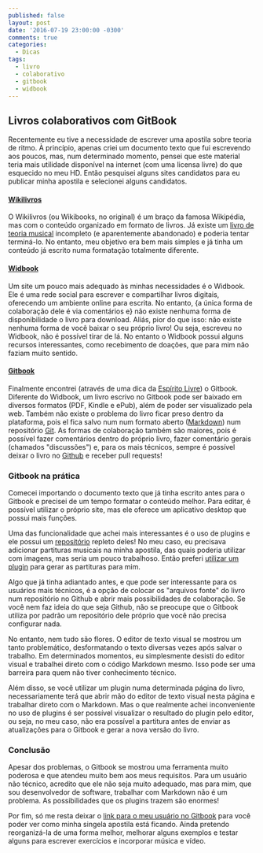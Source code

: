 ```yaml
---
published: false
layout: post
date: '2016-07-19 23:00:00 -0300'
comments: true
categories:
  - Dicas
tags:
  - livro
  - colaborativo
  - gitbook
  - widbook
---
```

## Livros colaborativos com GitBook

Recentemente eu tive a necessidade de escrever uma apostila sobre teoria de ritmo. À princípio, apenas criei um documento texto que fui escrevendo aos poucos, mas, num determinado momento, pensei que este material teria mais utilidade disponível na internet (com uma licensa livre) do que esquecido no meu HD. Então pesquisei alguns sites candidatos para eu publicar minha apostila e selecionei alguns candidatos.

#### [Wikilivros](https://pt.wikibooks.org/)

O Wikilivros (ou Wikibooks, no original) é um braço da famosa Wikipédia, mas com o conteúdo organizado em formato de livros. Já existe um [livro de teoria musical](https://pt.wikibooks.org/wiki/Teoria_musical) incompleto (e aparentemente abandonado) e poderia tentar terminá-lo. No entanto, meu objetivo era bem mais simples e já tinha um conteúdo já escrito numa formatação totalmente diferente.

#### [Widbook](https://www.widbook.com/)

Um site um pouco mais adequado às minhas necessidades é o Widbook. Ele é uma rede social para escrever e compartilhar livros digitais, oferecendo um ambiente online para escrita. No entanto, {a única forma de colaboração dele é via comentários e} não existe nenhuma forma de disponibilidade o livro para download. Aliás, pior do que isso: não existe nenhuma forma de você baixar o seu próprio livro! Ou seja, escreveu no Widbook, não é possível tirar de lá. No entanto o Widbook possui alguns recursos interessantes, como recebimento de doações, que para mim não faziam muito sentido.

#### [Gitbook](https://www.gitbook.com/)

Finalmente encontrei (através de uma dica da [Espírito Livre](http://www.revista.espiritolivre.org/gitbook-uma-forma-simples-de-criar-livros-digitais/)) o Gitbook. Diferente do Widbook, um livro escrivo no Gitbook pode ser baixado em diversos formatos (PDF, Kindle e ePub), além de poder ser visualizado pela web. Também não existe o problema do livro ficar preso dentro da plataforma, pois el fica salvo num num formato aberto ([Markdown](https://pt.wikipedia.org/wiki/Markdown)) num repositório [Git](https://pt.wikipedia.org/wiki/Git). As formas de colaboração também são maiores, pois é possível fazer comentários dentro do próprio livro, fazer comentário gerais (chamados "discussões") e, para os mais técnicos, sempre é possível deixar o livro no [Github](https://pt.wikipedia.org/wiki/GitHub) e receber pull requests!

### Gitbook na prática

Comecei importando o documento texto que já tinha escrito antes para o Gitbook e precisei de um tempo formatar o conteúdo melhor. Para editar, é possível utilizar o próprio site, mas ele oferece um aplicativo desktop que possui mais funções.

Uma das funcionalidade que achei mais interessantes é o uso de plugins e ele possui um [repositório](https://plugins.gitbook.com/) repleto deles! No meu caso, eu precisava adicionar partituras musicais na minha apostila, das quais poderia utilizar com imagens, mas seria um pouco trabalhoso. Então preferi [utilizar um plugin](https://plugins.gitbook.com/plugin/abc2svg) para gerar as partituras para mim.

Algo que já tinha adiantado antes, e que pode ser interessante para os usuários mais técnicos, é a opção de colocar os "arquivos fonte" do livro num repositório no Github e abrir mais possibilidades de colaboração. Se você nem faz ideia do que seja Github, não se preocupe que o Gitbook utiliza por padrão um repositório dele próprio que você não precisa configurar nada.

No entanto, nem tudo são flores. O editor de texto visual se mostrou um tanto problemático, desformatando o texto diversas vezes após salvar o trabalho. Em determinados momentos, eu simplesmente desisti do editor visual e trabalhei direto com o código Markdown mesmo. Isso pode ser uma barreira para quem não tiver conhecimento técnico.

Além disso, se você utilizar um plugin numa determinada página do livro, necessariamente terá que abrir mão do editor de texto visual nesta página e trabalhar direto com o Markdown. Mas o que realmente achei inconveniente no uso de plugins é ser possível visualizar o resultado do plugin pelo editor, ou seja, no meu caso, não era possível a partitura antes de enviar as atualizações para o Gitbook e gerar a nova versão do livro.

### Conclusão

Apesar dos problemas, o Gitbook se mostrou uma ferramenta muito poderosa e que atendeu muito bem aos meus requisitos. Para um usuário não técnico, acredito que ele não seja muito adequado, mas para mim, que sou desenvolvedor de software, trabalhar com Markdown não é um problema. As possibilidades que os plugins trazem são enormes!

Por fim, só me resta deixar o [link para o meu usuário no Gitbook](https://www.gitbook.com/@rcsilva83/) para você poder ver como minha singela apostila está ficando. Ainda pretendo reorganizá-la de uma forma melhor, melhorar alguns exemplos e testar alguns para escrever exercícios e incorporar música e vídeo.
